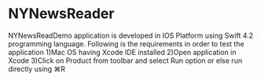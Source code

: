 # NYNewsReader
NYNewsReadDemo application is developed in IOS Platform using Swift 4.2 programming language. 
Following is the requirements in order to test the application
1)Mac OS having Xcode IDE installed
2)Open application in Xcode
3)Click on Product from toolbar and select Run option or else run directly using ⌘R
